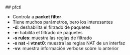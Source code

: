 ## pfctl

- Controla a **packet filter**
- Tiene muchos parámetros, pero los interesantes
 - **-d**: deshabilita el filtrado de paquetes
 - **-e**: habilita el filtrado de paquetes
 - **-s rules**: muestra las reglas de filtrado
 - **-s nat -i vtnet0**: muestra las reglas NAT de un interfaz
 - **-vv**: muestra información verbose sobre lo anterior
